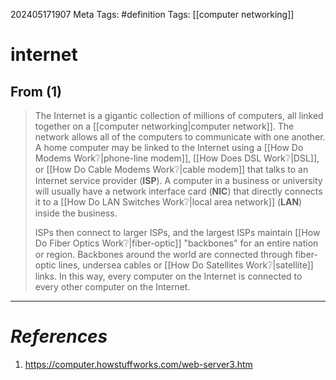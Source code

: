 202405171907
Meta Tags: #definition 
Tags: [[computer networking]]

# internet

## From (1)

> The Internet is a gigantic collection of millions of computers, all linked together on a [[computer networking|computer network]]. The network allows all of the computers to communicate with one another. A home computer may be linked to the Internet using a [[How Do Modems Work❔|phone-line modem]], [[How Does DSL Work❔|DSL]], or [[How Do Cable Modems Work❔|cable modem]] that talks to an Internet service provider (**ISP**). A computer in a business or university will usually have a network interface card (**NIC**) that directly connects it to a [[How Do LAN Switches Work❔|local area network]] (**LAN**) inside the business.
> 
> ISPs then connect to larger ISPs, and the largest ISPs maintain [[How Do Fiber Optics Work❔|fiber-optic]] "backbones" for an entire nation or region. Backbones around the world are connected through fiber-optic lines, undersea cables or [[How Do Satellites Work❔|satellite]] links. In this way, every computer on the Internet is connected to every other computer on the Internet.




---
# *References*
1. https://computer.howstuffworks.com/web-server3.htm
